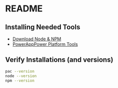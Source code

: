 # README

## Installing Needed Tools

- [Download Node & NPM](https://nodejs.org/en)
- [PowerAppPower Platform Tools](https://marketplace.visualstudio.com/items?itemName=microsoft-IsvExpTools.powerplatform-vscode)

## Verify Installations (and versions)

```bash
pac --version
node --version
npm --version
```